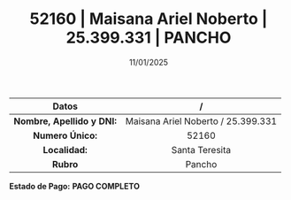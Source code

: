 ﻿---
title: 52160 | Maisana Ariel Noberto | 25.399.331 | PANCHO
date: 11/01/2025
draft: false
tags: ['santa-teresita', 'titular', 'pancho']
---

|          **Datos**          |  /  |
|:---------------------------:|:---:|
| **Nombre, Apellido y DNI:** | Maisana Ariel Noberto / 25.399.331 |
|      **Numero Único:**      | 52160 |
|        **Localidad:**       | Santa Teresita |
|          **Rubro**          | Pancho |

**Estado de Pago:** **PAGO COMPLETO**
